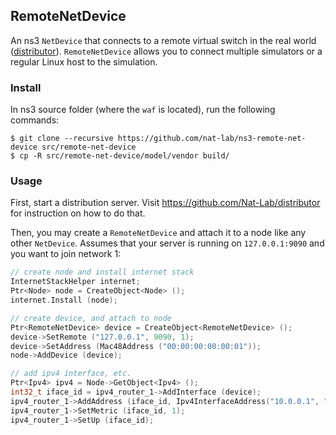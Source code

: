 RemoteNetDevice
---

An ns3 `NetDevice` that connects to a remote virtual switch in the real world ([distributor](https://github.com/Nat-Lab/distributor)). `RemoteNetDevice` allows you to connect multiple simulators or a regular Linux host to the simulation.

### Install

In ns3 source folder (where the `waf` is located), run the following commands:

```
$ git clone --recursive https://github.com/nat-lab/ns3-remote-net-device src/remote-net-device
$ cp -R src/remote-net-device/model/vendor build/
```

### Usage

First, start a distribution server. Visit <https://github.com/Nat-Lab/distributor> for instruction on how to do that.

Then, you may create a `RemoteNetDevice` and attach it to a node like any other `NetDevice`. Assumes that your server is running on `127.0.0.1:9090` and you want to join network 1:

```c++
// create node and install internet stack
InternetStackHelper internet;
Ptr<Node> node = CreateObject<Node> ();
internet.Install (node);

// create device, and attach to node
Ptr<RemoteNetDevice> device = CreateObject<RemoteNetDevice> ();
device->SetRemote ("127.0.0.1", 9090, 1);
device->SetAddress (Mac48Address ("00:00:00:00:00:01"));
node->AddDevice (device);

// add ipv4 interface, etc.
Ptr<Ipv4> ipv4 = Node->GetObject<Ipv4> ();
int32_t iface_id = ipv4_router_1->AddInterface (device);
ipv4_router_1->AddAddress (iface_id, Ipv4InterfaceAddress("10.0.0.1", "/24"));
ipv4_router_1->SetMetric (iface_id, 1);
ipv4_router_1->SetUp (iface_id);
```

